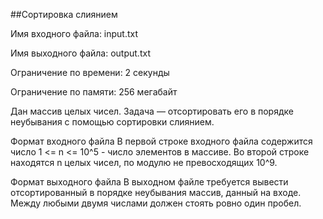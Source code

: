 ##Сортировка слиянием

Имя входного файла:	input.txt

Имя выходного файла:	output.txt

Ограничение по времени:	2 секунды

Ограничение по памяти:	256 мегабайт

Дан массив целых чисел. Задача — отсортировать его в порядке неубывания с помощью сортировки слиянием.

Формат входного файла
В первой строке входного файла содержится число 1 <= n <= 10^5 - число элементов в массиве. Во второй строке находятся n целых чисел, по модулю не превосходящих 10^9.

Формат выходного файла
В выходном файле требуется вывести отсортированный в порядке неубывания массив, данный на входе. Между любыми двумя числами должен стоять ровно один пробел.
